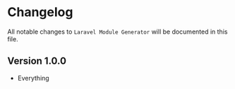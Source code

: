 # Changelog

All notable changes to `Laravel Module Generator` will be documented in this file.

## Version 1.0.0

- Everything